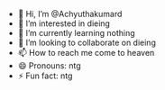 - 👋 Hi, I’m @Achyuthakumard
- 👀 I’m interested in dieing
- 🌱 I’m currently learning nothing
- 💞️ I’m looking to collaborate on dieing
- 📫 How to reach me come to heaven 
- 😄 Pronouns: ntg
- ⚡ Fun fact: ntg

<!---
Achyuthakumard/Achyuthakumard is a ✨ special ✨ repository because its `README.md` (this file) appears on your GitHub profile.
You can click the Preview link to take a look at your changes.
--->
